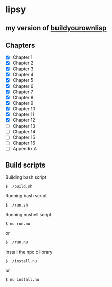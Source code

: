 # lipsy

## my version of [buildyourownlisp](https://buildyourownlisp.com/contents)

## Chapters
- [x] Chapter 1 
- [x] Chapter 2
- [x] Chapter 3
- [x] Chapter 4
- [x] Chapter 5
- [x] Chapter 6
- [x] Chapter 7
- [x] Chapter 8
- [x] Chapter 9
- [x] Chapter 10
- [x] Chapter 11
- [x] Chapter 12
- [ ] Chapter 13
- [ ] Chapter 14
- [ ] Chapter 15
- [ ] Chapter 16
- [ ] Appendix A

## Build scripts

Building bash script
```shell
$ ./build.sh
```

Running bash script
```shell
$ ./run.sh
```

Running nushell script
```shell
$ nu run.nu
```
or
```shell
$ ./run.nu
```

Install the npc c library
```shell
$ ./install.nu
```
or
```shell
$ nu install.nu
```
